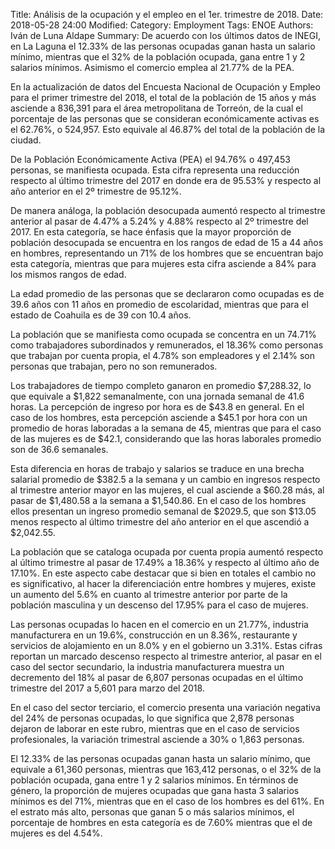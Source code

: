 Title: Análisis de la ocupación y el empleo en el 1er. trimestre de 2018.
Date: 2018-05-28 24:00
Modified: 
Category: Employment
Tags: ENOE
Authors: Iván de Luna Aldape
Summary: De acuerdo con los últimos datos de INEGI, en La Laguna el 12.33% de las personas ocupadas ganan hasta un salario mínimo, mientras que el 32% de la población ocupada, gana entre 1 y 2 salarios mínimos. Asimismo el comercio emplea al 21.77% de la PEA.

En la actualización de datos del Encuesta Nacional de Ocupación y Empleo para el primer trimestre del 2018, el total de la población de 15 años y más asciende a 836,391 para el área metropolitana de Torreón, de la cual el porcentaje de las personas que se consideran económicamente activas es el 62.76%, o 524,957. Esto equivale al 46.87% del total de la población de la ciudad.

De la Población Económicamente Activa (PEA) el 94.76% o 497,453 personas, se manifiesta ocupada. Esta cifra representa una reducción respecto al último trimestre del 2017 en donde era de 95.53% y respecto al año anterior en el 2º trimestre de 95.12%.

De manera análoga, la población desocupada aumentó respecto al trimestre anterior al pasar de 4.47% a 5.24% y 4.88% respecto al 2º trimestre del 2017. En esta categoría, se hace énfasis que la mayor proporción de población desocupada se encuentra en los rangos de edad de 15 a 44 años en hombres, representando un 71% de los hombres que se encuentran bajo esta categoría, mientras que para mujeres esta cifra asciende a 84% para los mismos rangos de edad.

La edad promedio de las personas que se declararon como ocupadas es de 39.6 años con 11 años en promedio de escolaridad, mientras que para el estado de Coahuila es de 39 con 10.4 años.

La población que se manifiesta como ocupada se concentra en un 74.71% como trabajadores subordinados y remunerados, el 18.36% como personas que trabajan por cuenta propia, el 4.78% son empleadores y el 2.14% son personas que trabajan, pero no son remunerados.

Los trabajadores de tiempo completo ganaron en promedio $7,288.32, lo que equivale a $1,822 semanalmente, con una jornada semanal de 41.6 horas. La percepción de ingreso por hora es de $43.8 en general. En el caso de los hombres, esta percepción asciende a $45.1 por hora con un promedio de horas laboradas a la semana de 45, mientras que para el caso de las mujeres es de $42.1, considerando que las horas laborales promedio son de 36.6 semanales.

Esta diferencia en horas de trabajo y salarios se traduce en una brecha salarial promedio de $382.5 a la semana y un cambio en ingresos respecto al trimestre anterior mayor en las mujeres, el cual asciende a $60.28 más, al pasar de $1,480.58 a la semana a $1,540.86. En el caso de los hombres ellos presentan un ingreso promedio semanal de $2029.5, que son $13.05 menos respecto al último trimestre del año anterior en el que ascendió a $2,042.55.

La población que se cataloga ocupada por cuenta propia aumentó respecto al último trimestre al pasar de 17.49% a 18.36% y respecto al último año de 17.10%. En este aspecto cabe destacar que si bien en totales el cambio no es significativo, al hacer la diferenciación entre hombres y mujeres, existe un aumento del 5.6% en cuanto al trimestre anterior por parte de la población masculina y un descenso del 17.95% para el caso de mujeres.

Las personas ocupadas lo hacen en el comercio en un 21.77%, industria manufacturera en un 19.6%, construcción en un 8.36%, restaurante y servicios de alojamiento en un 8.0% y en el gobierno un 3.31%. Estas cifras reportan un marcado descenso respecto al trimestre anterior, al pasar en el caso del sector secundario, la industria manufacturera muestra un decremento del 18% al pasar de 6,807 personas ocupadas en el último trimestre del 2017 a 5,601 para marzo del 2018.

En el caso del sector terciario, el comercio presenta una variación negativa del 24% de personas ocupadas, lo que significa que 2,878 personas dejaron de laborar en este rubro, mientras que en el caso de servicios profesionales, la variación trimestral asciende a 30% o 1,863 personas.

El 12.33% de las personas ocupadas ganan hasta un salario mínimo, que equivale a 61,360 personas, mientras que 163,412 personas, o el 32% de la población ocupada, gana entre 1 y 2 salarios mínimos. En términos de género, la proporción de mujeres ocupadas que gana hasta 3 salarios mínimos es del 71%, mientras que en el caso de los hombres es del 61%. En el estrato más alto, personas que ganan 5 o más salarios mínimos, el porcentaje de hombres en esta categoría es de 7.60% mientras que el de mujeres es del 4.54%.
